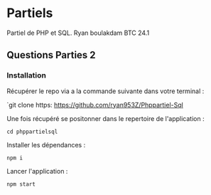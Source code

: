 # Partiels

Partiel de PHP et SQL.
Ryan boulakdam BTC 24.1







## Questions Parties 2 









### Installation

Récupérer le repo via a la commande suivante dans votre terminal :

`git clone https: https://github.com/ryan953Z/Phppartiel-Sql

Une fois récupéré se positonner dans le repertoire de l'application :

`cd phppartielsql`

Installer les dépendances :

`npm i`

Lancer l'application :

`npm start`

